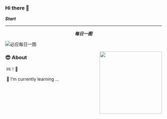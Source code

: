 ### Hi there 👋
<i><b>Start</b></i>

<hr>
<p align="center">
  <i><b>每日一图</b></i>

![必应每日一图](https://api.lyiqk.cn/bing/)



<img align="right" width="200" height="200" src="https://cdn.jsdelivr.net/gh/jiebiantiaoqu/JBCDN@master/blog/tu/taiyang.jpg">

### :sunglasses: About

​	Hi！🙉

​	🌱 I’m currently learning ...


<!--
**jiebiantiaoqu/jiebiantiaoqu** is a ✨ _special_ ✨ repository because its `README.md` (this file) appears on your GitHub profile.

Here are some ideas to get you started:

- 🔭 I’m currently working on ...
- 🌱 I’m currently learning ...
- 👯 I’m looking to collaborate on ...
- 🤔 I’m looking for help with ...
- 💬 Ask me about ...
- 📫 How to reach me: ...
- 😄 Pronouns: ...
- ⚡ Fun fact: ...
-->
